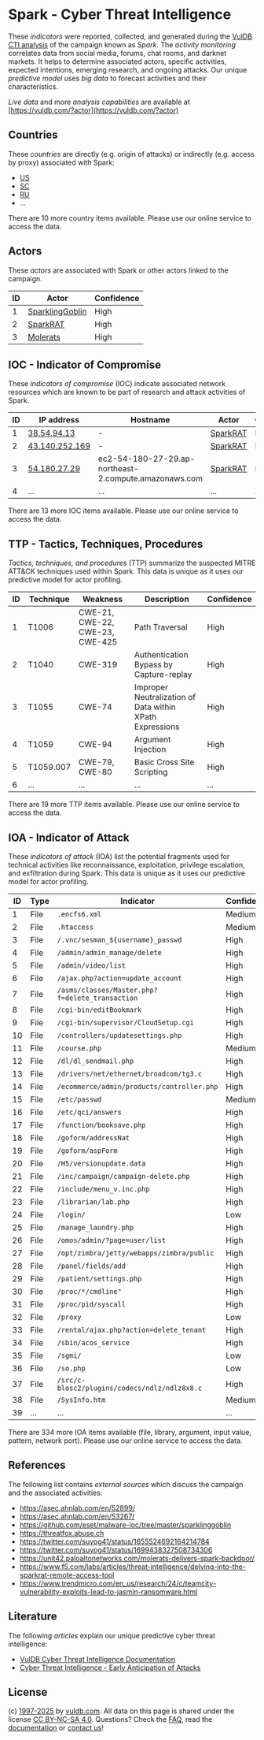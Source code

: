 # Spark - Cyber Threat Intelligence

These _indicators_ were reported, collected, and generated during the [VulDB CTI analysis](https://vuldb.com/?kb.cti) of the campaign known as _Spark_. The _activity monitoring_ correlates data from social media, forums, chat rooms, and darknet markets. It helps to determine associated actors, specific activities, expected intentions, emerging research, and ongoing attacks. Our unique _predictive model_ uses _big data_ to forecast activities and their characteristics.

_Live data_ and more _analysis capabilities_ are available at [https://vuldb.com/?actor](https://vuldb.com/?actor)

## Countries

These _countries_ are directly (e.g. origin of attacks) or indirectly (e.g. access by proxy) associated with Spark:

* [US](https://vuldb.com/?country.us)
* [SC](https://vuldb.com/?country.sc)
* [RU](https://vuldb.com/?country.ru)
* ...

There are 10 more country items available. Please use our online service to access the data.

## Actors

These _actors_ are associated with Spark or other actors linked to the campaign.

ID | Actor | Confidence
-- | ----- | ----------
1 | [SparklingGoblin](https://vuldb.com/?actor.sparklinggoblin) | High
2 | [SparkRAT](https://vuldb.com/?actor.sparkrat) | High
3 | [Molerats](https://vuldb.com/?actor.molerats) | High

## IOC - Indicator of Compromise

These _indicators of compromise_ (IOC) indicate associated network resources which are known to be part of research and attack activities of Spark.

ID | IP address | Hostname | Actor | Confidence
-- | ---------- | -------- | ----- | ----------
1 | [38.54.94.13](https://vuldb.com/?ip.38.54.94.13) | - | [SparkRAT](https://vuldb.com/?actor.sparkrat) | High
2 | [43.140.252.169](https://vuldb.com/?ip.43.140.252.169) | - | [SparkRAT](https://vuldb.com/?actor.sparkrat) | High
3 | [54.180.27.29](https://vuldb.com/?ip.54.180.27.29) | ec2-54-180-27-29.ap-northeast-2.compute.amazonaws.com | [SparkRAT](https://vuldb.com/?actor.sparkrat) | Medium
4 | ... | ... | ... | ...

There are 13 more IOC items available. Please use our online service to access the data.

## TTP - Tactics, Techniques, Procedures

_Tactics, techniques, and procedures_ (TTP) summarize the suspected MITRE ATT&CK techniques used within Spark. This data is unique as it uses our predictive model for actor profiling.

ID | Technique | Weakness | Description | Confidence
-- | --------- | -------- | ----------- | ----------
1 | T1006 | CWE-21, CWE-22, CWE-23, CWE-425 | Path Traversal | High
2 | T1040 | CWE-319 | Authentication Bypass by Capture-replay | High
3 | T1055 | CWE-74 | Improper Neutralization of Data within XPath Expressions | High
4 | T1059 | CWE-94 | Argument Injection | High
5 | T1059.007 | CWE-79, CWE-80 | Basic Cross Site Scripting | High
6 | ... | ... | ... | ...

There are 19 more TTP items available. Please use our online service to access the data.

## IOA - Indicator of Attack

These _indicators of attack_ (IOA) list the potential fragments used for technical activities like reconnaissance, exploitation, privilege escalation, and exfiltration during Spark. This data is unique as it uses our predictive model for actor profiling.

ID | Type | Indicator | Confidence
-- | ---- | --------- | ----------
1 | File | `.encfs6.xml` | Medium
2 | File | `.htaccess` | Medium
3 | File | `/.vnc/sesman_${username}_passwd` | High
4 | File | `/admin/admin_manage/delete` | High
5 | File | `/admin/video/list` | High
6 | File | `/ajax.php?action=update_account` | High
7 | File | `/asms/classes/Master.php?f=delete_transaction` | High
8 | File | `/cgi-bin/editBookmark` | High
9 | File | `/cgi-bin/supervisor/CloudSetup.cgi` | High
10 | File | `/controllers/updatesettings.php` | High
11 | File | `/course.php` | Medium
12 | File | `/dl/dl_sendmail.php` | High
13 | File | `/drivers/net/ethernet/broadcom/tg3.c` | High
14 | File | `/ecommerce/admin/products/controller.php` | High
15 | File | `/etc/passwd` | Medium
16 | File | `/etc/qci/answers` | High
17 | File | `/function/booksave.php` | High
18 | File | `/goform/addressNat` | High
19 | File | `/goform/aspForm` | High
20 | File | `/H5/versionupdate.data` | High
21 | File | `/inc/campaign/campaign-delete.php` | High
22 | File | `/include/menu_v.inc.php` | High
23 | File | `/librarian/lab.php` | High
24 | File | `/login/` | Low
25 | File | `/manage_laundry.php` | High
26 | File | `/omos/admin/?page=user/list` | High
27 | File | `/opt/zimbra/jetty/webapps/zimbra/public` | High
28 | File | `/panel/fields/add` | High
29 | File | `/patient/settings.php` | High
30 | File | `/proc/*/cmdline"` | High
31 | File | `/proc/pid/syscall` | High
32 | File | `/proxy` | Low
33 | File | `/rental/ajax.php?action=delete_tenant` | High
34 | File | `/sbin/acos_service` | High
35 | File | `/sgmi/` | Low
36 | File | `/so.php` | Low
37 | File | `/src/c-blosc2/plugins/codecs/ndlz/ndlz8x8.c` | High
38 | File | `/SysInfo.htm` | Medium
39 | ... | ... | ...

There are 334 more IOA items available (file, library, argument, input value, pattern, network port). Please use our online service to access the data.

## References

The following list contains _external sources_ which discuss the campaign and the associated activities:

* https://asec.ahnlab.com/en/52899/
* https://asec.ahnlab.com/en/53267/
* https://github.com/eset/malware-ioc/tree/master/sparklinggoblin
* https://threatfox.abuse.ch
* https://twitter.com/suyog41/status/1655524692164214784
* https://twitter.com/suyog41/status/1699438327508734306
* https://unit42.paloaltonetworks.com/molerats-delivers-spark-backdoor/
* https://www.f5.com/labs/articles/threat-intelligence/delving-into-the-sparkrat-remote-access-tool
* https://www.trendmicro.com/en_us/research/24/c/teamcity-vulnerability-exploits-lead-to-jasmin-ransomware.html

## Literature

The following _articles_ explain our unique predictive cyber threat intelligence:

* [VulDB Cyber Threat Intelligence Documentation](https://vuldb.com/?kb.cti)
* [Cyber Threat Intelligence - Early Anticipation of Attacks](https://www.scip.ch/en/?labs.20201022)

## License

(c) [1997-2025](https://vuldb.com/?kb.changelog) by [vuldb.com](https://vuldb.com/?kb.about). All data on this page is shared under the license [CC BY-NC-SA 4.0](https://creativecommons.org/licenses/by-nc-sa/4.0/). Questions? Check the [FAQ](https://vuldb.com/?kb.faq), read the [documentation](https://vuldb.com/?kb) or [contact us](https://vuldb.com/?contact)!
